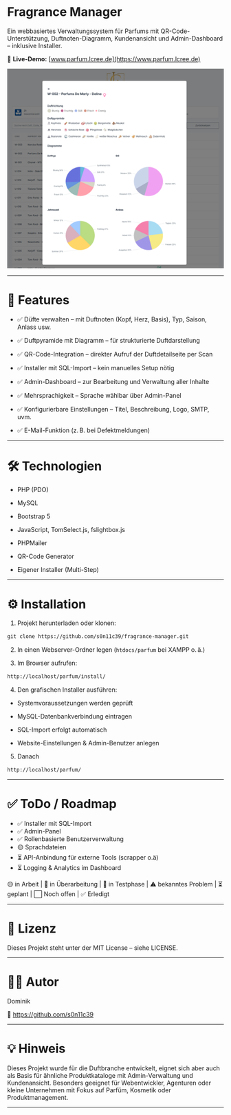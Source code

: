 # Fragrance Manager

Ein webbasiertes Verwaltungssystem für Parfums mit QR-Code-Unterstützung, Duftnoten-Diagramm, Kundenansicht und Admin-Dashboard – inklusive Installer.

🔗 **Live-Demo:** [www.parfum.lcree.de](https://www.parfum.lcree.de)

![Screenshot](screenshot.png)

---

# 🚀 Features


- ✅ Düfte verwalten – mit Duftnoten (Kopf, Herz, Basis), Typ, Saison, Anlass usw.

- ✅ Duftpyramide mit Diagramm – für strukturierte Duftdarstellung

- ✅ QR-Code-Integration – direkter Aufruf der Duftdetailseite per Scan

- ✅ Installer mit SQL-Import – kein manuelles Setup nötig

- ✅ Admin-Dashboard – zur Bearbeitung und Verwaltung aller Inhalte

- ✅ Mehrsprachigkeit – Sprache wählbar über Admin-Panel

- ✅ Konfigurierbare Einstellungen – Titel, Beschreibung, Logo, SMTP, uvm.

- ✅ E-Mail-Funktion (z. B. bei Defektmeldungen)

---

# 🛠️ Technologien

- PHP (PDO)

- MySQL

- Bootstrap 5

- JavaScript, TomSelect.js, fslightbox.js

- PHPMailer

- QR-Code Generator

- Eigener Installer (Multi-Step)

---

# ⚙️ Installation


1. Projekt herunterladen oder klonen:

```markdown  
git clone https://github.com/s0n11c39/fragrance-manager.git  
```

2. In einen Webserver-Ordner legen (`htdocs/parfum` bei XAMPP o. ä.)

3. Im Browser aufrufen:

```bash  
http://localhost/parfum/install/  
```  
4. Den grafischen Installer ausführen:

- Systemvoraussetzungen werden geprüft

- MySQL-Datenbankverbindung eintragen

- SQL-Import erfolgt automatisch

- Website-Einstellungen & Admin-Benutzer anlegen

5. Danach
```bash  
http://localhost/parfum/
```  

---

# ✅ ToDo / Roadmap

- ✅  Installer mit SQL-Import
- ✅  Admin-Panel
- ✅  Rollenbasierte Benutzerverwaltung
- 🟡  Sprachdateien 
- ⏳  API-Anbindung für externe Tools (scrapper o.ä)
- ⏳  Logging & Analytics im Dashboard



🟡 in Arbeit | 🔄 in Überarbeitung | 🧪 in Testphase | ⚠️ bekanntes Problem | ⏳ geplant | ⬜️ Noch offen | ✅ Erledigt

---

# 📝 Lizenz

Dieses Projekt steht unter der MIT License – siehe LICENSE.

---

# 🙋‍♂️ Autor

Dominik

🔗 https://github.com/s0n11c39

---

# 💡 Hinweis

Dieses Projekt wurde für die Duftbranche entwickelt, eignet sich aber auch als Basis für ähnliche Produktkataloge mit Admin-Verwaltung und Kundenansicht. Besonders geeignet für Webentwickler, Agenturen oder kleine Unternehmen mit Fokus auf Parfüm, Kosmetik oder Produktmanagement.

---

